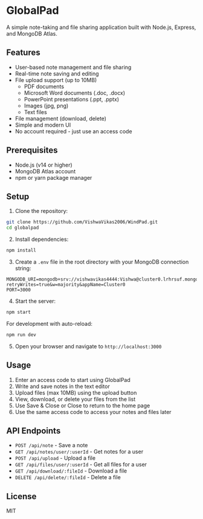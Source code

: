 # GlobalPad

A simple note-taking and file sharing application built with Node.js, Express, and MongoDB Atlas.

## Features

- User-based note management and file sharing
- Real-time note saving and editing
- File upload support (up to 10MB)
  - PDF documents
  - Microsoft Word documents (.doc, .docx)
  - PowerPoint presentations (.ppt, .pptx)
  - Images (jpg, png)
  - Text files
- File management (download, delete)
- Simple and modern UI
- No account required - just use an access code

## Prerequisites

- Node.js (v14 or higher)
- MongoDB Atlas account
- npm or yarn package manager

## Setup

1. Clone the repository:
```bash
git clone https://github.com/VishwaVikas2006/WindPad.git
cd globalpad
```

2. Install dependencies:
```bash
npm install
```

3. Create a `.env` file in the root directory with your MongoDB connection string:
```
MONGODB_URI=mongodb+srv://vishwavikas4444:Vishwa@cluster0.lrhrsuf.mongodb.net/?retryWrites=true&w=majority&appName=Cluster0
PORT=3000
```

4. Start the server:
```bash
npm start
```

For development with auto-reload:
```bash
npm run dev
```

5. Open your browser and navigate to `http://localhost:3000`

## Usage

1. Enter an access code to start using GlobalPad
2. Write and save notes in the text editor
3. Upload files (max 10MB) using the upload button
4. View, download, or delete your files from the list
5. Use Save & Close or Close to return to the home page
6. Use the same access code to access your notes and files later

## API Endpoints

- `POST /api/note` - Save a note
- `GET /api/notes/user/:userId` - Get notes for a user
- `POST /api/upload` - Upload a file
- `GET /api/files/user/:userId` - Get all files for a user
- `GET /api/download/:fileId` - Download a file
- `DELETE /api/delete/:fileId` - Delete a file

## License

MIT 